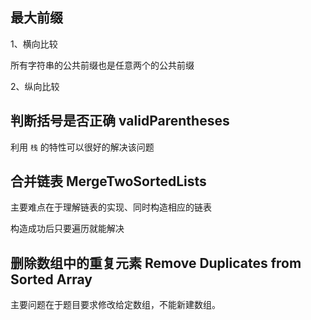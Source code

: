 ## 最大前缀

1、横向比较

所有字符串的公共前缀也是任意两个的公共前缀

2、纵向比较

## 判断括号是否正确 validParentheses

利用 `栈` 的特性可以很好的解决该问题

## 合并链表 MergeTwoSortedLists

主要难点在于理解链表的实现、同时构造相应的链表

构造成功后只要遍历就能解决

## 删除数组中的重复元素 Remove Duplicates from Sorted Array

主要问题在于题目要求修改给定数组，不能新建数组。